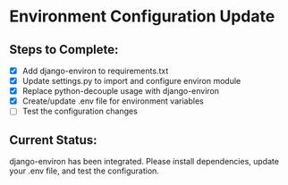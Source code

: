 # Environment Configuration Update

## Steps to Complete:
- [x] Add django-environ to requirements.txt
- [x] Update settings.py to import and configure environ module
- [x] Replace python-decouple usage with django-environ
- [x] Create/update .env file for environment variables
- [ ] Test the configuration changes

## Current Status:
django-environ has been integrated. Please install dependencies, update your .env file, and test the configuration.
